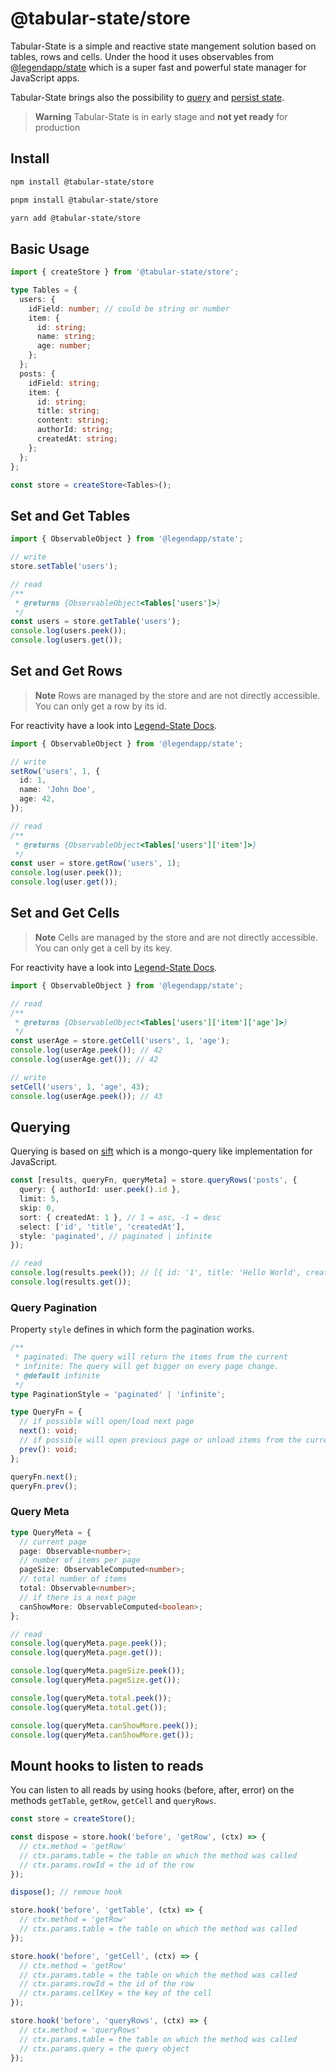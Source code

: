 # @tabular-state/store

Tabular-State is a simple and reactive state mangement solution based on tables, rows and cells.
Under the hood it uses observables from [@legendapp/state](https://npmjs.com/package/@legendapp/state) which is a super fast and powerful state manager for JavaScript apps.

Tabular-State brings also the possibility to [query](#querying) and [persist state](../database/).

> **Warning**
> Tabular-State is in early stage and **not yet ready** for production

## Install

```bash
npm install @tabular-state/store
```

```bash
pnpm install @tabular-state/store
```

```bash
yarn add @tabular-state/store
```

## Basic Usage

```ts
import { createStore } from '@tabular-state/store';

type Tables = {
  users: {
    idField: number; // could be string or number
    item: {
      id: string;
      name: string;
      age: number;
    };
  };
  posts: {
    idField: string;
    item: {
      id: string;
      title: string;
      content: string;
      authorId: string;
      createdAt: string;
    };
  };
};

const store = createStore<Tables>();
```

## Set and Get Tables

```ts
import { ObservableObject } from '@legendapp/state';

// write
store.setTable('users');

// read
/**
 * @returns {ObservableObject<Tables['users']>}
 */
const users = store.getTable('users');
console.log(users.peek());
console.log(users.get());
```

## Set and Get Rows

> **Note**
> Rows are managed by the store and are not directly accessible. You can only get a row by its id.

For reactivity have a look into [Legend-State Docs](https://www.legendapp.com/open-source/state/reactivity/).

```ts
import { ObservableObject } from '@legendapp/state';

// write
setRow('users', 1, {
  id: 1,
  name: 'John Doe',
  age: 42,
});

// read
/**
 * @returns {ObservableObject<Tables['users']['item']>}
 */
const user = store.getRow('users', 1);
console.log(user.peek());
console.log(user.get());
```

## Set and Get Cells

> **Note**
> Cells are managed by the store and are not directly accessible. You can only get a cell by its key.

For reactivity have a look into [Legend-State Docs](https://www.legendapp.com/open-source/state/reactivity/).

```ts
import { ObservableObject } from '@legendapp/state';

// read
/**
 * @returns {ObservableObject<Tables['users']['item']['age']>}
 */
const userAge = store.getCell('users', 1, 'age');
console.log(userAge.peek()); // 42
console.log(userAge.get()); // 42

// write
setCell('users', 1, 'age', 43);
console.log(userAge.peek()); // 43
```

## Querying

Querying is based on [sift](https://www.npmjs.com/package/sift) which is a mongo-query like implementation for JavaScript.

```ts
const [results, queryFn, queryMeta] = store.queryRows('posts', {
  query: { authorId: user.peek().id },
  limit: 5,
  skip: 0,
  sort: { createdAt: 1 }, // 1 = asc, -1 = desc
  select: ['id', 'title', 'createdAt'],
  style: 'paginated', // paginated | infinite
});

// read
console.log(results.peek()); // [{ id: '1', title: 'Hello World', createdAt: '2021-01-01' }]
console.log(results.get());
```

### Query Pagination

Property `style` defines in which form the pagination works.

```ts
/**
 * paginated: The query will return the items from the current
 * infinite: The query will get bigger on every page change.
 * @default infinite
 */
type PaginationStyle = 'paginated' | 'infinite';

type QueryFn = {
  // if possible will open/load next page
  next(): void;
  // if possible will open previous page or unload items from the current page
  prev(): void;
};

queryFn.next();
queryFn.prev();
```

### Query Meta

```ts
type QueryMeta = {
  // current page
  page: Observable<number>;
  // number of items per page
  pageSize: ObservableComputed<number>;
  // total number of items
  total: Observable<number>;
  // if there is a next page
  canShowMore: ObservableComputed<boolean>;
};

// read
console.log(queryMeta.page.peek());
console.log(queryMeta.page.get());

console.log(queryMeta.pageSize.peek());
console.log(queryMeta.pageSize.get());

console.log(queryMeta.total.peek());
console.log(queryMeta.total.get());

console.log(queryMeta.canShowMore.peek());
console.log(queryMeta.canShowMore.get());
```

## Mount hooks to listen to reads

You can listen to all reads by using hooks (before, after, error) on the methods `getTable`, `getRow`, `getCell` and `queryRows`.

```ts
const store = createStore();

const dispose = store.hook('before', 'getRow', (ctx) => {
  // ctx.method = 'getRow'
  // ctx.params.table = the table on which the method was called
  // ctx.params.rowId = the id of the row
});

dispose(); // remove hook

store.hook('before', 'getTable', (ctx) => {
  // ctx.method = 'getRow'
  // ctx.params.table = the table on which the method was called
});

store.hook('before', 'getCell', (ctx) => {
  // ctx.method = 'getRow'
  // ctx.params.table = the table on which the method was called
  // ctx.params.rowId = the id of the row
  // ctx.params.cellKey = the key of the cell
});

store.hook('before', 'queryRows', (ctx) => {
  // ctx.method = 'queryRows'
  // ctx.params.table = the table on which the method was called
  // ctx.params.query = the query object
});
```

